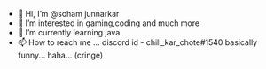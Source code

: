 - 👋 Hi, I’m @soham junnarkar
- 👀 I’m interested in gaming,coding and much more
- 🌱 I’m currently learning java 
- 📫 How to reach me ... discord id - chill_kar_chote#1540
basically funny... haha... (cringe)
<!---
soham-op/soham-op is a ✨ special ✨ repository because its `README.md` (this file) appears on your GitHub profile.
You can click the Preview link to take a look at your changes.
--->
